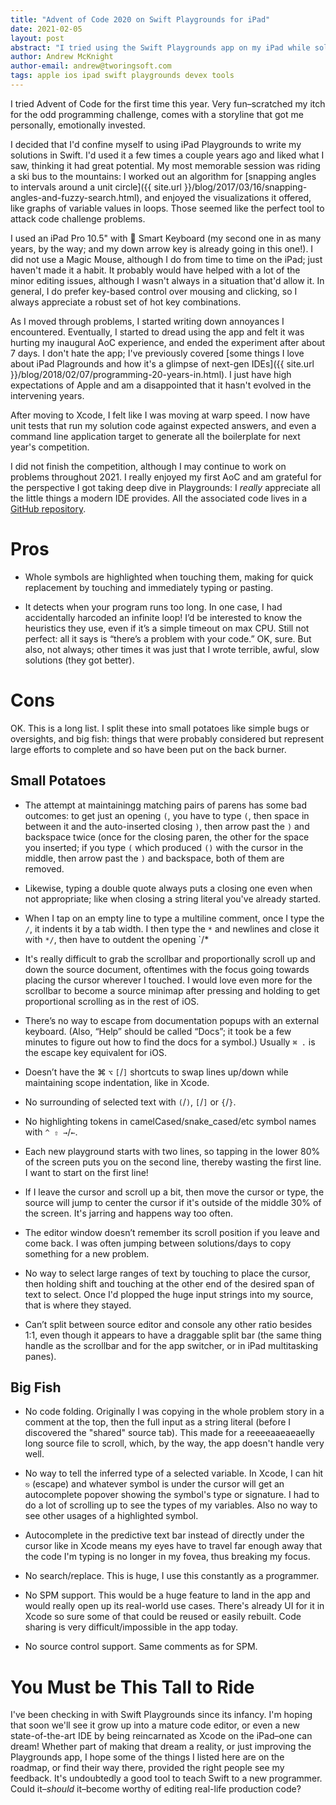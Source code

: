 ```yaml
---
title: "Advent of Code 2020 on Swift Playgrounds for iPad"
date: 2021-02-05
layout: post
abstract: "I tried using the Swift Playgrounds app on my iPad while solving problems for Advent of Code 2020 this year. Here's my impression of the app as a code editor."
author: Andrew McKnight
author-email: andrew@tworingsoft.com
tags: apple ios ipad swift playgrounds devex tools
---
```


I tried Advent of Code for the first time this year. Very fun–scratched my itch for the odd programming challenge, comes with a storyline that got me personally, emotionally invested.

I decided that I'd confine myself to using iPad Playgrounds to write my solutions in Swift. I'd used it a few times a couple years ago and liked what I saw, thinking it had great potential. My most memorable session was riding a ski bus to the mountains: I worked out an algorithm for [snapping angles to intervals around a unit circle]({{ site.url }}/blog/2017/03/16/snapping-angles-and-fuzzy-search.html), and enjoyed the visualizations it offered, like graphs of variable values in loops. Those seemed like the perfect tool to attack code challenge problems.

I used an iPad Pro 10.5" with  Smart Keyboard (my second one in as many years, by the way; and my down arrow key is already going in this one!). I did not use a Magic Mouse, although I do from time to time on the iPad; just haven't made it a habit. It probably would have helped with a lot of the minor editing issues, although I wasn't always in a situation that'd allow it. In general, I do prefer key-based control over mousing and clicking, so I always appreciate a robust set of hot key combinations.

As I moved through problems, I started writing down annoyances I encountered. Eventually, I started to dread using the app and felt it was hurting my inaugural AoC experience, and ended the experiment after about 7 days. I don't hate the app; I've previously covered [some things I love about iPad Plagrounds and how it's a glimpse of next-gen IDEs]({{ site.url }}/blog/2018/02/07/programming-20-years-in.html). I just have high expectations of Apple and am a disappointed that it hasn't evolved in the intervening years.

After moving to Xcode, I felt like I was moving at warp speed. I now have unit tests that run my solution code against expected answers, and even a command line application target to generate all the boilerplate for next year's competition.

I did not finish the competition, although I may continue to work on problems throughout 2021. I really enjoyed my first AoC and am grateful for the perspective I got taking deep dive in Playgrounds: I _really_ appreciate all the little things a modern IDE provides. All the associated code lives in a [GitHub repository](https://github.com/armcknight/AdventOfCode).

# Pros

- Whole symbols are highlighted when touching them, making for quick replacement by touching and immediately typing or pasting.

- It detects when your program runs too long. In one case, I had accidentally harcoded an infinite loop! I’d be interested to know the heuristics they use, even if it’s a simple timeout on max CPU. Still not perfect: all it says is “there’s a problem with your code.” OK, sure. But also, not always; other times it was just that I wrote terrible, awful, slow solutions (they got better).

# Cons

OK. This is a long list. I split these into small potatoes like simple bugs or oversights, and big fish: things that were probably considered but represent large efforts to complete and so have been put on the back burner.

## Small Potatoes

- The attempt at maintainingg matching pairs of parens has some bad outcomes: to get just an opening `(`, you have to type `(`, then space in between it and the auto-inserted closing `)`, then arrow past the `)` and backspace twice (once for the closing paren, the other for the space you inserted; if you type `(` which produced `()` with the cursor in the middle, then arrow past the `)` and backspace, both of them are removed.

- Likewise, typing a double quote always puts a closing one even when not appropriate; like when closing a string literal you've already started.

- When I tap on an empty line to type a multiline comment, once I type the `/`, it indents it by a tab width. I then type the `*` and newlines and close it with `*/`, then have to outdent the opening `/*

- It's really difficult to grab the scrollbar and proportionally scroll up and down the source document, oftentimes with the focus going towards placing the cursor wherever I touched. I would love even more for the scrollbar to become a source minimap after pressing and holding to get proportional scrolling as in the rest of iOS.

- There’s no way to escape from documentation popups with an external keyboard. (Also, “Help” should be called “Docs”; it took be a few minutes to figure out how to find the docs for a symbol.) Usually `⌘ .` is the escape key equivalent for iOS.

- Doesn’t have the ⌘ `⌥` `[`/`]` shortcuts to swap lines up/down while maintaining scope indentation, like in Xcode.

- No surrounding of selected text with `(`/`)`, `[`/`]` or `{`/`}`.

- No highlighting tokens in camelCased/snake_cased/etc symbol names with `^ ⇧ →`/`←`.

- Each new playground starts with two lines, so tapping in the lower 80% of the screen puts you on the second line, thereby wasting the first line. I want to start on the first line!

- If I leave the cursor and scroll up a bit, then move the cursor or type, the source will jump to center the cursor if it's outside of the middle 30% of the screen. It's jarring and happens way too often.

- The editor window doesn’t remember its scroll position if you leave and come back. I was often jumping between solutions/days to copy something for a new problem.

- No way to select large ranges of text by touching to place the cursor, then holding shift and touching at the other end of the desired span of text to select. Once I'd plopped the huge input strings into my source, that is where they stayed.

- Can’t split between source editor and console any other ratio besides 1:1, even though it appears to have a draggable split bar (the same thing handle as the scrollbar and for the app switcher, or in iPad multitasking panes).

## Big Fish

- No code folding. Originally I was copying in the whole problem story in a comment at the top, then the full input as a string literal (before I discovered the "shared" source tab). This made for a reeeeaaeaeaelly long source file to scroll, which, by the way, the app doesn't handle very well.

- No way to tell the inferred type of a selected variable. In Xcode, I can hit `⎋` (escape) and whatever symbol is under the cursor will get an autocomplete popover showing the symbol's type or signature. I had to do a lot of scrolling up to see the types of my variables. Also no way to see other usages of a highlighted symbol.

- Autocomplete in the predictive text bar instead of directly under the cursor like in Xcode means my eyes have to travel far enough away that the code I'm typing is no longer in my fovea, thus breaking my focus.

- No search/replace. This is huge, I use this constantly as a programmer.

- No SPM support. This would be a huge feature to land in the app and would really open up its real-world use cases. There's already UI for it in Xcode so sure some of that could be reused or easily rebuilt. Code sharing is very difficult/impossible in the app today.

- No source control support. Same comments as for SPM.

# You Must be This Tall to Ride

I've been checking in with Swift Playgrounds since its infancy. I'm hoping that soon we'll see it grow up into a mature code editor, or even a new state-of-the-art IDE by being reincarnated as Xcode on the iPad–one can dream! Whether part of making that dream a reality, or just improving the Playgrounds app, I hope some of the things I listed here are on the roadmap, or find their way there, provided the right people see my feedback. It's undoubtedly a good tool to teach Swift to a new programmer. Could it–_should_ it–become worthy of editing real-life production code?
